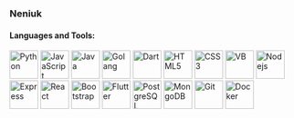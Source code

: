 ### Neniuk

#### Languages and Tools:

<p float="left">
    <img src="./images/python.svg" alt="Python" width="50" height="50">
    <img src="./images/javascript.svg" alt="JavaScript" width="50" height="50">
    <img src="./images/openjdk.svg" alt="Java" width="50" height="50">
    <img src="./images/go.svg" alt="Golang" width="50" height="50">
    <img src="./images/dart.svg" alt="Dart" width="50" height="50">
    <img src="./images/html5.svg" alt="HTML5" width="50" height="50">
    <img src="./images/css3.svg" alt="CSS3" width="50" height="50">
    <img src="./images/visualbasic.svg" alt="VB" width="50" height="50">
    <img src="./images/nodedotjs.svg" alt="Nodejs" width="50" height="50">
    <img src="./images/express.svg" alt="Express" width="50" height="50">
    <img src="./images/react.svg" alt="React" width="50" height="50">
    <img src="./images/bootstrap.svg" alt="Bootstrap" width="50" height="50">
    <img src="./images/flutter.svg" alt="Flutter" width="50" height="50">
    <img src="./images/postgresql.svg" alt="PostgreSQL" width="50" height="50">
    <img src="./images/mongodb.svg" alt="MongoDB" width="50" height="50">
    <img src="./images/git.svg" alt="Git" width="50" height="50">
    <img src="./images/docker.svg" alt="Docker" width="50" height="50">
</p>
